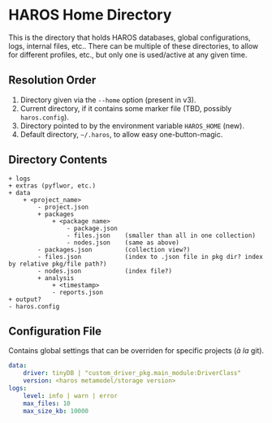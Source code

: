 # HAROS Home Directory

This is the directory that holds HAROS databases, global configurations, logs, internal files, etc..
There can be multiple of these directories, to allow for different profiles, etc., but only one is used/active at any given time.

## Resolution Order

1. Directory given via the `--home` option (present in v3).
2. Current directory, if it contains some marker file (TBD, possibly `haros.config`).
3. Directory pointed to by the environment variable `HAROS_HOME` (new).
4. Default directory, `~/.haros`, to allow easy one-button-magic.

## Directory Contents

```
+ logs
+ extras (pyflwor, etc.)
+ data
    + <project_name>
        - project.json
        + packages
            + <package name>
                - package.json
                - files.json    (smaller than all in one collection)
                - nodes.json    (same as above)
        - packages.json         (collection view?)
        - files.json            (index to .json file in pkg dir? index by relative pkg/file path?)
        - nodes.json            (index file?)
        + analysis
            + <timestamp>
            - reports.json
+ output?
- haros.config
```

## Configuration File

Contains global settings that can be overriden for specific projects (*à la* git).

```yaml
data:
    driver: tinyDB | "custom_driver_pkg.main_module:DriverClass"
    version: <haros metamodel/storage version>
logs:
    level: info | warn | error
    max_files: 10
    max_size_kb: 10000
```

